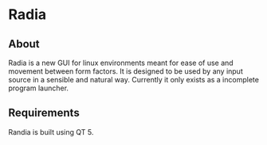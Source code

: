 # Radia
## About
Radia is a new GUI for linux environments meant for ease of use and movement between form factors. It is designed to be used by any input source in a sensible and natural way. Currently it only exists as a incomplete program launcher.

## Requirements
Randia is built using QT 5. 

